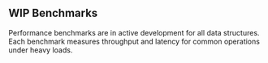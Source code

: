 ## WIP Benchmarks

Performance benchmarks are in active development for all data structures.  
Each benchmark measures throughput and latency for common operations under heavy loads.